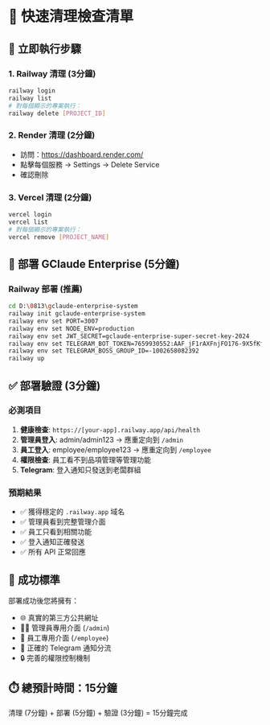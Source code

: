 # 🧹 快速清理檢查清單

## 🎯 立即執行步驟

### 1. Railway 清理 (3分鐘)
```bash
railway login
railway list
# 對每個顯示的專案執行：
railway delete [PROJECT_ID]
```

### 2. Render 清理 (2分鐘)
- 訪問：https://dashboard.render.com/
- 點擊每個服務 → Settings → Delete Service
- 確認刪除

### 3. Vercel 清理 (2分鐘)
```bash
vercel login
vercel list
# 對每個顯示的專案執行：
vercel remove [PROJECT_NAME]
```

## 🚀 部署 GClaude Enterprise (5分鐘)

### Railway 部署 (推薦)
```bash
cd D:\0813\gclaude-enterprise-system
railway init gclaude-enterprise-system
railway env set PORT=3007
railway env set NODE_ENV=production
railway env set JWT_SECRET=gclaude-enterprise-super-secret-key-2024
railway env set TELEGRAM_BOT_TOKEN=7659930552:AAF_jF1rAXFnjFO176-9X5fKfBwbrko8BNc
railway env set TELEGRAM_BOSS_GROUP_ID=-1002658082392
railway up
```

## ✅ 部署驗證 (3分鐘)

### 必測項目
1. **健康檢查**: `https://[your-app].railway.app/api/health`
2. **管理員登入**: admin/admin123 → 應重定向到 `/admin`
3. **員工登入**: employee/employee123 → 應重定向到 `/employee`
4. **權限檢查**: 員工看不到品項管理等管理功能
5. **Telegram**: 登入通知只發送到老闆群組

### 預期結果
- ✅ 獲得穩定的 `.railway.app` 域名
- ✅ 管理員看到完整管理介面
- ✅ 員工只看到相關功能
- ✅ 登入通知正確發送
- ✅ 所有 API 正常回應

## 🎉 成功標準

部署成功後您將擁有：
- 🌐 真實的第三方公共網址
- 👨‍💼 管理員專用介面 (`/admin`)
- 👤 員工專用介面 (`/employee`)
- 📱 正確的 Telegram 通知分流
- 🔒 完善的權限控制機制

## ⏱️ 總預計時間：15分鐘

清理 (7分鐘) + 部署 (5分鐘) + 驗證 (3分鐘) = 15分鐘完成